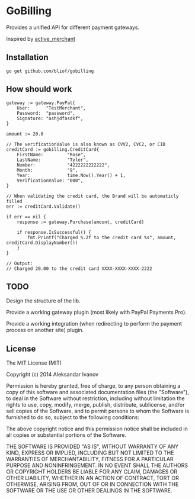 # GoBilling

Provides a unified API for different payment gateways.

Inspired by [active_merchant](https://github.com/Shopify/active_merchant)

## Installation

    go get github.com/bliof/gobilling

## How should work

    gateway := gateway.PayPal{
        User:      "TestMerchant",
        Password:  "password",
        Signature: "ashjdfasdkf",
    }

    amount := 20.0

    // The verificationValue is also known as CVV2, CVC2, or CID
    creditCard := gobilling.CreditCard{
        FirstName:         "Rose",
        LastName:          "Tyler",
        Number:            "4222222222222",
        Month:             "9",
        Year:              time.Now().Year() + 1,
        VerificationValue: "000",
    }

    // When validating the credit card, the Brand will be automaticly filled
    err := creditCard.Validate()

    if err == nil {
        response := gateway.Purchase(amount, creditCard)

        if response.IsSuccessful() {
            fmt.Printf("Charged %.2f to the credit card %s", amount, creditCard.DisplayNumber())
        }
    }

    // Output:
    // Charged 20.00 to the credit card XXXX-XXXX-XXXX-2222

## TODO

Design the structure of the lib.

Provide a working gateway plugin (most likely with PayPal Payments Pro).

Provide a working integration (when redirecting to perform the payment process on another site) plugin.

## License

The MIT License (MIT)

Copyright (c) 2014 Aleksandar Ivanov

Permission is hereby granted, free of charge, to any person obtaining a copy of
this software and associated documentation files (the "Software"), to deal in
the Software without restriction, including without limitation the rights to
use, copy, modify, merge, publish, distribute, sublicense, and/or sell copies of
the Software, and to permit persons to whom the Software is furnished to do so,
subject to the following conditions:

The above copyright notice and this permission notice shall be included in all
copies or substantial portions of the Software.

THE SOFTWARE IS PROVIDED "AS IS", WITHOUT WARRANTY OF ANY KIND, EXPRESS OR
IMPLIED, INCLUDING BUT NOT LIMITED TO THE WARRANTIES OF MERCHANTABILITY, FITNESS
FOR A PARTICULAR PURPOSE AND NONINFRINGEMENT. IN NO EVENT SHALL THE AUTHORS OR
COPYRIGHT HOLDERS BE LIABLE FOR ANY CLAIM, DAMAGES OR OTHER LIABILITY, WHETHER
IN AN ACTION OF CONTRACT, TORT OR OTHERWISE, ARISING FROM, OUT OF OR IN
CONNECTION WITH THE SOFTWARE OR THE USE OR OTHER DEALINGS IN THE SOFTWARE.
